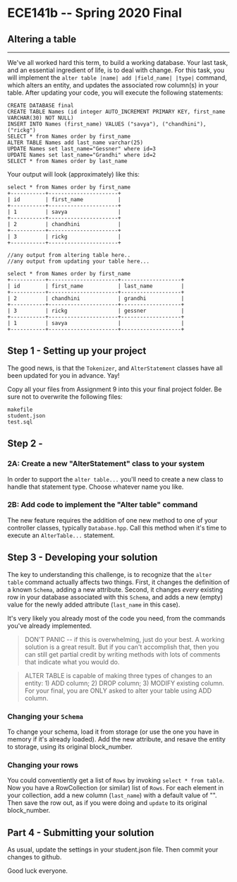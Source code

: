 # ECE141b -- Spring 2020 Final
## Altering a table
<hr>

We've all worked hard this term, to build a working database. Your last task, and an essential ingredient of life, is to deal with change. For this task, you will implement the `alter table |name| add |field_name| |type|` command, which alters an entity, and updates the associated row column(s) in your table.  After updating your code, you will execute the following statements:


```
CREATE DATABASE final
CREATE TABLE Names (id integer AUTO_INCREMENT PRIMARY KEY, first_name VARCHAR(30) NOT NULL)
INSERT INTO Names (first_name) VALUES ("savya"), ("chandhini"), ("rickg")
SELECT * from Names order by first_name
ALTER TABLE Names add last_name varchar(25)
UPDATE Names set last_name="Gessner" where id=3
UPDATE Names set last_name="Grandhi" where id=2
SELECT * from Names order by last_name
```

Your output will look (approximately) like this:
```
select * from Names order by first_name
+-----------+----------------------+
| id        | first_name           |
+-----------+----------------------+
| 1         | savya                |
+-----------+----------------------+
| 2         | chandhini            |
+-----------+----------------------+
| 3         | rickg                |
+-----------+----------------------+

//any output from altering table here..
//any output from updating your table here...

select * from Names order by first_name
+-----------+----------------------+-------------------+
| id        | first_name           | last_name         |
+-----------+----------------------+-------------------+
| 2         | chandhini            | grandhi           |
+-----------+----------------------+-------------------+
| 3         | rickg                | gessner           |
+-----------+----------------------+-------------------+
| 1         | savya                |                   |
+-----------+----------------------+-------------------+
```


## Step 1 - Setting up your project

The good news, is that the `Tokenizer`, and `AlterStatement` classes have all been updated for you in advance. Yay!  

Copy all your files from Assignment 9 into this your final project folder. Be sure not to overwrite the following files:

```
makefile 
student.json
test.sql
```

## Step 2 - 

### 2A: Create a new "AlterStatement" class to your system

In order to support the `alter table...` you'll need to create a new class to handle that statement type. Choose whatever name you like. 

### 2B: Add code to implement the "Alter table" command

The new feature requires the addition of one new method to one of your controller classes, typically `Database.hpp`. Call this method when it's time to execute an `AlterTable...` statement.


## Step 3 - Developing your solution

The key to understanding this challenge, is to recognize that the `alter table` command actually affects two things. First, it changes the definition of a known `Schema`, adding a new attribute.  Second, it changes _every_ existing row in your database associated with this `Schema`, and adds a new (empty) value for the newly added attribute (`last_name` in this case). 

It's very likely you already most of the code you need, from the commands you've already implemented. 

> DON'T PANIC -- if this is overwhelming, just do your best. A working solution is a great result. But if you can't accomplish that, then you can still get partial credit by writing methods with lots of comments that indicate what you would do. 

> ALTER TABLE is capable of making three types of changes to an entity: 1) ADD column; 2) DROP column; 3) MODIFY existing column. For your final, you are ONLY asked to alter your table using ADD column.

### Changing your `Schema`

To change your schema, load it from storage (or use the one you have in memory if it's already loaded).  Add the new attribute, and resave the entity to storage, using its original block_number. 

### Changing your rows

You could conventiently get a list of `Rows` by invoking `select * from table`. Now you have a RowCollection (or similar) list of `Rows`. For each element in your collection, add a new column (`last_name`) with a default value of "". Then save the row out, as if you were doing and `update` to its original block_number.  


## Part 4 - Submitting your solution

As usual, update the settings in your student.json file. Then commit your changes to github. 

Good luck everyone.



